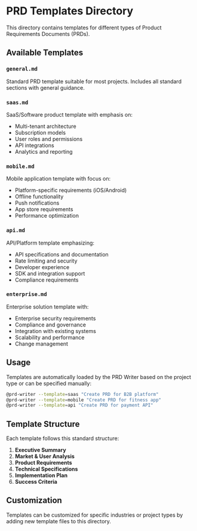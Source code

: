 # PRD Templates Directory

This directory contains templates for different types of Product Requirements Documents (PRDs).

## Available Templates

### `general.md`

Standard PRD template suitable for most projects. Includes all standard sections with general guidance.

### `saas.md`

SaaS/Software product template with emphasis on:

- Multi-tenant architecture
- Subscription models
- User roles and permissions
- API integrations
- Analytics and reporting

### `mobile.md`

Mobile application template with focus on:

- Platform-specific requirements (iOS/Android)
- Offline functionality
- Push notifications
- App store requirements
- Performance optimization

### `api.md`

API/Platform template emphasizing:

- API specifications and documentation
- Rate limiting and security
- Developer experience
- SDK and integration support
- Compliance requirements

### `enterprise.md`

Enterprise solution template with:

- Enterprise security requirements
- Compliance and governance
- Integration with existing systems
- Scalability and performance
- Change management

## Usage

Templates are automatically loaded by the PRD Writer based on the project type or can be specified manually:

```bash
@prd-writer --template=saas "Create PRD for B2B platform"
@prd-writer --template=mobile "Create PRD for fitness app"
@prd-writer --template=api "Create PRD for payment API"
```

## Template Structure

Each template follows this standard structure:

1. **Executive Summary**
2. **Market & User Analysis**
3. **Product Requirements**
4. **Technical Specifications**
5. **Implementation Plan**
6. **Success Criteria**

## Customization

Templates can be customized for specific industries or project types by adding new template files to this directory.
